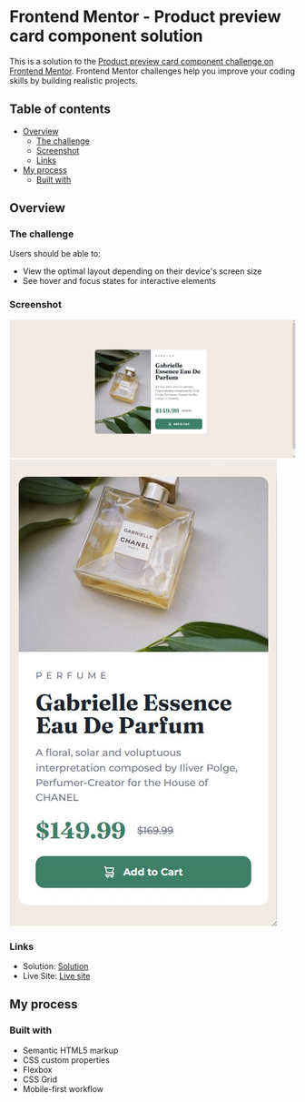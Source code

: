 # Frontend Mentor - Product preview card component solution

This is a solution to the [Product preview card component challenge on Frontend Mentor](https://www.frontendmentor.io/challenges/product-preview-card-component-GO7UmttRfa). Frontend Mentor challenges help you improve your coding skills by building realistic projects. 

## Table of contents

- [Overview](#overview)
  - [The challenge](#the-challenge)
  - [Screenshot](#screenshot)
  - [Links](#links)
- [My process](#my-process)
  - [Built with](#built-with)

## Overview

### The challenge

Users should be able to:

- View the optimal layout depending on their device's screen size
- See hover and focus states for interactive elements

### Screenshot

![](preview-dekstop.JPG)
![](preview-mobile.JPG)

### Links

- Solution: <a href="https://github.com/annisa-rachma/Product-preview-card-frontendmentor" target="_blank">Solution</a>
- Live Site: <a href="https://annisa-rachma.github.io/Product-preview-card-frontendmentor/" target="_blank">Live site</a>

## My process

### Built with

- Semantic HTML5 markup
- CSS custom properties
- Flexbox
- CSS Grid
- Mobile-first workflow


